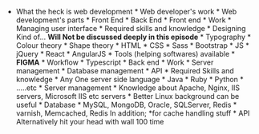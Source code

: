 
 

* What the heck is web development
            * Web developer's work
            * Web development's parts
                * Front End
                * Back End
        * Front end
            * Work
                * Managing user interface
            * Required skills and knowledge
                * Designing
                  Kind of...
                  **Will Not be discussed deeply in this episode**
                    * Typography
                    * Colour theory
                    * Shape theory
                * HTML
                * CSS
                    * Sass
                    * Bootstrap
                * JS
                    * jQuery
                    * React
                    * AngularJS
            * Tools (helping softwares) available
                * **FIGMA**
                * Workflow
                * Typescript
        * Back end
            * Work
                * Server management
                * Database management
                * API 
            * Required Skills and knowledge
                * Any One server side language
                    * Java
                    * Ruby
                    * Python
                    * .....etc
                * Server management
                    * Knowledge about Apache, Nginx, IIS servers, Microsoft IIS etc servers
                    * Better Linux background can be useful
                * Database
                    * MySQL, MongoDB, Oracle, SQLServer, Redis
                    * varnish, Memcached, Redis
                      In addition; *for cache handling stuff
                * API
                  Alternatively hit your head with wall 100 time
                   
